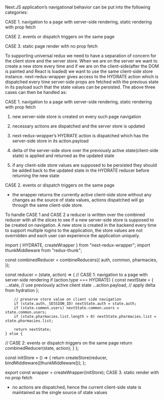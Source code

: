 Next.JS application’s navigational behavior can be put into the following categories:

CASE 1. navigation to a page with server-side rendering, static rendering with prop fetch

CASE 2. events or dispatch triggers on the same page 

CASE 3. static page render with no prop fetch

To supporting universal redux we need to have a separation of concern for the client store and the server store. When we are on the server we want to create a new store every time and if we are on the client-side(after the DOM is painted and React is loaded) we want to use the same client-side store instance. next-redux-wrapper gives access to the HYDRATE action which is dispatched every time server-side props are fetched with the previous state in its payload such that the state values can be persisted. The above three cases can then be handled as:

CASE 1. navigation to a page with server-side rendering, static rendering with prop fetch

1. new server-side store is created on every such page navigation

2. necessary actions are dispatched and the server store is updated

 3. next-redux-wrapper’s HYDRATE action is dispatched which has the server-side store in its action.payload 

4. delta of the server-side store over the previously active state(client-side state) is applied and returned as the updated state 

5. if any client-side store values are supposed to be persisted they should be added back to the updated state in the HYDRATE reducer before returning the new state

CASE 2. events or dispatch triggers on the same page 

 - the wrapper returns the currently active client-side store without any changes as the source of state values, actions dispatched will go through the same client-side store.

To handle CASE 1 and CASE 2 a reducer is written over the combined reducer with all the slices to see if a new server-side store is supposed to be created on navigation. A new store is created in the backend every time to support multiple logins to the application, the store values are not overridden and each user can experience the application uniquely.

 


import { HYDRATE, createWrapper } from "next-redux-wrapper";
import thunkMiddleware from "redux-thunk";

const combinedReducer = combineReducers({
    auth,
    common,
    pharmacies,
});

const reducer = (state, action) => {
// CASE 1: navigation to a page with server-side rendering
    if (action.type === HYDRATE) {
        const nextState = {
            ...state, // use previously active client state
            ...action.payload, // apply delta from hydration
        };

        // preserve store value on client side navigation
        if (state.auth._SESSION_ID) nextState.auth = state.auth;
        if (state.common.users) nextState.common.users = state.common.users;
        if (state.pharmacies.list.length > 0) nextState.pharmacies.list = state.pharmacies.list;

        return nextState;
    } else {
// CASE 2: events or dispatch triggers on the same page
        return combinedReducer(state, action);
    }
};

const initStore = () => {
    return createStore(reducer, bindMiddleware([thunkMiddleware]));
};

export const wrapper = createWrapper(initStore);
CASE 3. static render with no prop fetch

- no actions are dispatched, hence the current client-side state is maintained as the single source of state values

